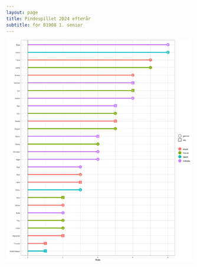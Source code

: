 ```yaml
---
layout: page
title: Pindespillet 2024 efterår
subtitle: for B1908 1. senior
---
```


![hej](https://raw.githubusercontent.com/AugustSD2111/AugustSD2111.github.io/refs/heads/master/assets/img/pinde_spiller.png)
